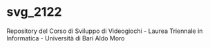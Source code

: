 # svg_2122
Repository del Corso di Sviluppo di Videogiochi - Laurea Triennale in Informatica - Università di Bari Aldo Moro
